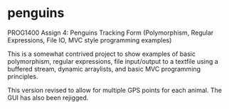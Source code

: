 # penguins
PROG1400 Assign 4: Penguins Tracking Form (Polymorphism, Regular Expressions, File IO, MVC style programming examples)

This is a somewhat contrived project to show examples of basic polymorphism, regular expressions, file input/output to a textfile using a buffered stream, dynamic arraylists, and basic MVC programming principles.

This version revised to allow for multiple GPS points for each animal. The GUI has also been rejigged.
